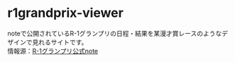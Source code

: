 # r1grandprix-viewer
noteで公開されているR-1グランプリの日程・結果を某漫才賞レースのようなデザインで見れるサイトです。  
情報源：[R-1グランプリ公式note](https://note.com/r_1gp)
